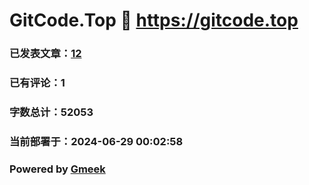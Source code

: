 # GitCode.Top :link: https://gitcode.top 
### 已发表文章：[12](https://gitcode.top/tag.html) 
### 已有评论：1 
### 字数总计：52053 
### 当前部署于：2024-06-29 00:02:58 
### Powered by [Gmeek](https://github.com/Meekdai/Gmeek)
